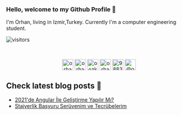 
<h3> Hello, welcome to my Github Profile 👋 </h3>

I'm Orhan, living in Izmir,Turkey. Currently I'm a computer engineering student.


![visitors](https://img.shields.io/badge/dynamic/json?color=informational&label=visitor%20count&query=value&url=https%3A%2F%2Fapi.countapi.xyz%2Fhit%2Forhanozkercin.orhanozkercin%2Freadme)


<!--START_SECTION:waka-->
<!--END_SECTION:waka-->

<br>

<p align="center">  
<a href="https://codepen.io/orhando" target="blank"><img align="center" src="https://cdn.jsdelivr.net/npm/simple-icons@3.0.1/icons/codepen.svg" alt="orhando" height="30" width="30" /></a>  
<a href="https://dev.to/orhanozkercin" target="blank"><img align="center" src="https://cdn.jsdelivr.net/npm/simple-icons@3.0.1/icons/dev-dot-to.svg" alt="orhanozkercin" height="30" width="30" /></a>  
<a href="https://twitter.com/oozkercin" target="blank"><img align="center" src="https://cdn.jsdelivr.net/npm/simple-icons@3.0.1/icons/twitter.svg" alt="oozkercin" height="30" width="30" /></a>  
<a href="https://linkedin.com/in/orhanozkercin" target="blank"><img align="center" src="https://cdn.jsdelivr.net/npm/simple-icons@3.0.1/icons/linkedin.svg" alt="orhanozkercin" height="30" width="30" /></a>  
<a href="https://stackoverflow.com/users/9883034" target="blank"><img align="center" src="https://cdn.jsdelivr.net/npm/simple-icons@3.0.1/icons/stackoverflow.svg" alt="9883034" height="30" width="30" /></a>  
<a href="https://medium.com/@orhanozkercin" target="blank"><img align="center" src="https://cdn.jsdelivr.net/npm/simple-icons@3.0.1/icons/medium.svg" alt="@orhanozkercin" height="30" width="30" /></a>  
</p>
  
## Check latest blog posts 📕

<!-- BLOG-POST-LIST:START -->
- [2021'de Angular İle Geliştirme Yapılır Mı?](https://medium.com/kodluyoruz/2021de-angular-i%CC%87le-geli%C5%9Ftirme-yap%C4%B1l%C4%B1r-m%C4%B1-7b02afcac0e6?source=rss-a63660de5f34------2)
- [Stajyerlik Başvuru Serüvenim ve Tecrübelerim](https://orhanozkercin.medium.com/stajyerlik-ba%C5%9Fvuru-ser%C3%BCvenim-ve-tecr%C3%BCbelerim-65c10aed2f68?source=rss-a63660de5f34------2)
<!-- BLOG-POST-LIST:END -->
